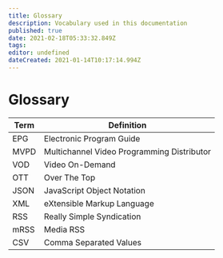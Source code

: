 ```yaml
---
title: Glossary
description: Vocabulary used in this documentation
published: true
date: 2021-02-18T05:33:32.849Z
tags: 
editor: undefined
dateCreated: 2021-01-14T10:17:14.994Z
---
```


# Glossary

Term|Definition
---|---
EPG|Electronic Program Guide
MVPD|Multichannel Video Programming Distributor
VOD|Video On-Demand
OTT|Over The Top
JSON|JavaScript Object Notation
XML|eXtensible Markup Language
RSS|Really Simple Syndication
mRSS|Media RSS
CSV|Comma Separated Values
